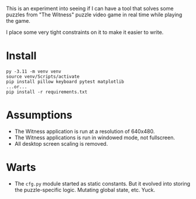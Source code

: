 This is an experiment into seeing if I can have a tool that solves some puzzles from 
"The Witness" puzzle video game in real time while playing the game.

I place some very tight constraints on it to make it easier to write.


# Install

    py -3.11 -m venv venv
    source venv/Scripts/activate
    pip install pillow keyboard pytest matplotlib
    ...or...
    pip install -r requirements.txt


# Assumptions
- The Witness application is run at a resolution of 640x480.
- The Witness applications is run in windowed mode, not fullscreen.
- All desktop screen scaling is removed. 


# Warts
- The `cfg.py` module started as static constants. But it evolved into storing the puzzle-specific logic. Mutating global
  state, etc. Yuck.
